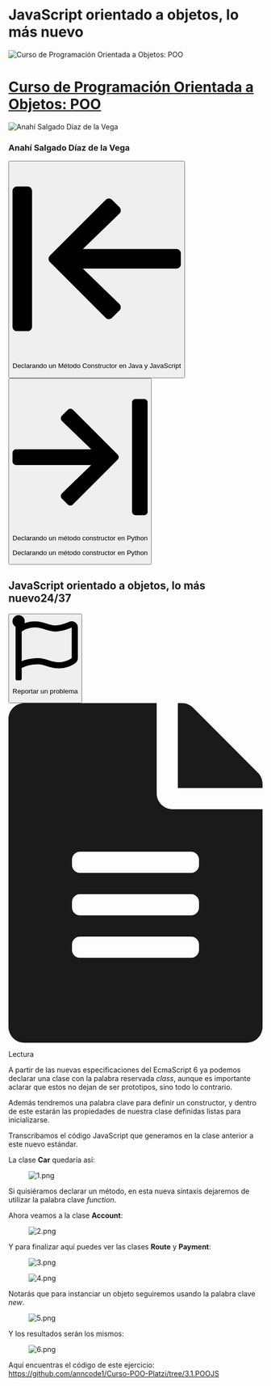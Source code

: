 # JavaScript orientado a objetos, lo más nuevo

<div class="MaterialView-content"><div class="MaterialView-content-wrapper"><div class="Header material-lecture"><div class="Header-course"><div class="Header-course-info"><img class="Header-course-info-badge" src="https://static.platzi.com/media/achievements/badges-poo-513deb20-a5bd-40a7-b97a-c36dc772d512.png" alt="Curso de Programación Orientada a Objetos: POO" loading="lazy"><div class="Header-course-info-content"><a href="/clases/oop/"><h1>Curso de Programación Orientada a Objetos: POO</h1></a><img src="https://static.platzi.com/media/avatars/anncode_f3140409-7223-44d4-8415-4b922a1b23c9.jpg" alt="Anahí Salgado Díaz de la Vega" loading="lazy"><h3>Anahí Salgado Díaz de la Vega</h3></div></div><div class="Header-course-actions"><button class="Header-course-actions-prev" type="button" aria-label="Clase anterior"><svg aria-hidden="true" focusable="false" data-prefix="far" data-icon="arrow-to-left" class="svg-inline--fa fa-arrow-to-left fa-w-14 " role="img" xmlns="http://www.w3.org/2000/svg" viewBox="0 0 448 512"><path fill="currentColor" d="M247.9 412.5l-148.4-148c-4.7-4.7-4.7-12.3 0-17l148.4-148c4.7-4.7 12.3-4.7 17 0l19.6 19.6c4.8 4.8 4.7 12.5-.2 17.1L187.2 230H436c6.6 0 12 5.4 12 12v28c0 6.6-5.4 12-12 12H187.2l97.1 93.7c4.8 4.7 4.9 12.4.2 17.1l-19.6 19.6c-4.7 4.8-12.3 4.8-17 .1zM52 436V76c0-6.6-5.4-12-12-12H12C5.4 64 0 69.4 0 76v360c0 6.6 5.4 12 12 12h28c6.6 0 12-5.4 12-12z"></path></svg><div class="Header-tooltip"><p>Declarando un Método Constructor en Java y JavaScript</p></div></button><button class="Header-course-actions-next" type="button" aria-label="Declarando un método constructor en Python"><svg aria-hidden="true" focusable="false" data-prefix="far" data-icon="arrow-to-right" class="svg-inline--fa fa-arrow-to-right fa-w-14 " role="img" xmlns="http://www.w3.org/2000/svg" viewBox="0 0 448 512"><path fill="currentColor" d="M200.1 99.5l148.4 148c4.7 4.7 4.7 12.3 0 17l-148.4 148c-4.7 4.7-12.3 4.7-17 0l-19.6-19.6c-4.8-4.8-4.7-12.5.2-17.1l97.1-93.7H12c-6.6 0-12-5.4-12-12v-28c0-6.6 5.4-12 12-12h248.8l-97.1-93.7c-4.8-4.7-4.9-12.4-.2-17.1l19.6-19.6c4.7-4.9 12.3-4.9 17-.2zM396 76v360c0 6.6 5.4 12 12 12h28c6.6 0 12-5.4 12-12V76c0-6.6-5.4-12-12-12h-28c-6.6 0-12 5.4-12 12z"></path></svg><span>Declarando un método constructor en Python</span><div class="Header-tooltip"><p>Declarando un método constructor en Python</p></div></button></div></div><div class="Header-class"><div class="Header-class-title"><h2>JavaScript orientado a objetos, lo más nuevo<span>24<!-- -->/<!-- -->37</span></h2></div><div class="Header-class-report"><button type="button" aria-label="Reportar un problema"><svg aria-hidden="true" focusable="false" data-prefix="far" data-icon="flag" class="svg-inline--fa fa-flag fa-w-16 " role="img" xmlns="http://www.w3.org/2000/svg" viewBox="0 0 512 512"><path fill="currentColor" d="M336.174 80c-49.132 0-93.305-32-161.913-32-31.301 0-58.303 6.482-80.721 15.168a48.04 48.04 0 0 0 2.142-20.727C93.067 19.575 74.167 1.594 51.201.104 23.242-1.71 0 20.431 0 48c0 17.764 9.657 33.262 24 41.562V496c0 8.837 7.163 16 16 16h16c8.837 0 16-7.163 16-16v-83.443C109.869 395.28 143.259 384 199.826 384c49.132 0 93.305 32 161.913 32 58.479 0 101.972-22.617 128.548-39.981C503.846 367.161 512 352.051 512 335.855V95.937c0-34.459-35.264-57.768-66.904-44.117C409.193 67.309 371.641 80 336.174 80zM464 336c-21.783 15.412-60.824 32-102.261 32-59.945 0-102.002-32-161.913-32-43.361 0-96.379 9.403-127.826 24V128c21.784-15.412 60.824-32 102.261-32 59.945 0 102.002 32 161.913 32 43.271 0 96.32-17.366 127.826-32v240z"></path></svg><div class="Header-tooltip"><p>Reportar un problema</p></div></button></div></div><div class="Header-lecture"><svg aria-hidden="true" focusable="false" data-prefix="fas" data-icon="file-alt" class="svg-inline--fa fa-file-alt fa-w-12 " role="img" xmlns="http://www.w3.org/2000/svg" viewBox="0 0 384 512"><path fill="currentColor" d="M224 136V0H24C10.7 0 0 10.7 0 24v464c0 13.3 10.7 24 24 24h336c13.3 0 24-10.7 24-24V160H248c-13.2 0-24-10.8-24-24zm64 236c0 6.6-5.4 12-12 12H108c-6.6 0-12-5.4-12-12v-8c0-6.6 5.4-12 12-12h168c6.6 0 12 5.4 12 12v8zm0-64c0 6.6-5.4 12-12 12H108c-6.6 0-12-5.4-12-12v-8c0-6.6 5.4-12 12-12h168c6.6 0 12 5.4 12 12v8zm0-72v8c0 6.6-5.4 12-12 12H108c-6.6 0-12-5.4-12-12v-8c0-6.6 5.4-12 12-12h168c6.6 0 12 5.4 12 12zm96-114.1v6.1H256V0h6.1c6.4 0 12.5 2.5 17 7l97.9 98c4.5 4.5 7 10.6 7 16.9z"></path></svg><p>Lectura</p></div></div><div class="MaterialLecture"><div class="MaterialLecture-text"><p>A partir de las nuevas especificaciones del EcmaScript 6 ya podemos declarar una clase con la palabra reservada <em>class</em>, aunque es importante aclarar que estos no dejan de ser prototipos, sino todo lo contrario.</p>
<p>Además tendremos una palabra clave para definir un constructor, y dentro de este estarán las propiedades de nuestra clase definidas listas para inicializarse.</p>
<p>Transcribamos el código JavaScript que generamos en la clase anterior a este nuevo estándar.</p>
<p>La clase <strong>Car</strong> quedaría así:</p>
<figure><img src="https://static.platzi.com/media/user_upload/1-66a6be76-e42f-479c-be67-3adc45ccd7db.jpg" alt="1.png"></figure>
<p>Si quisiéramos declarar un método, en esta nueva sintaxis dejaremos de utilizar la palabra clave <em>function</em>.</p>
<p>Ahora veamos a la clase <strong>Account</strong>:</p>
<figure><img src="https://static.platzi.com/media/user_upload/2-2ccbff18-3961-4b42-89ad-3c232a8f1af4.jpg" alt="2.png"></figure>
<p>Y para finalizar aquí puedes ver las clases <strong>Route</strong> y <strong>Payment</strong>:</p>
<figure><img src="https://static.platzi.com/media/user_upload/3-e0aac592-7edb-41cf-840f-63628c815201.jpg" alt="3.png"></figure>
<figure><img src="https://static.platzi.com/media/user_upload/4-431f9596-35af-4b45-8021-7f0d15258259.jpg" alt="4.png"></figure>
<p>Notarás que para instanciar un objeto seguiremos usando la palabra clave <em>new</em>.</p>
<figure><img src="https://static.platzi.com/media/user_upload/5-0a9e302c-9376-495e-a2e2-171a1f17f988.jpg" alt="5.png"></figure>
<p>Y los resultados serán los mismos:</p>
<figure><img src="https://static.platzi.com/media/user_upload/6-26a92034-dd3b-42a2-94ea-ceaeaf5e1d9f.jpg" alt="6.png"></figure>
<p>Aquí encuentras el código de este ejercicio: <a href="https://github.com/anncode1/Curso-POO-Platzi/tree/3.1.POOJS" target="_blank" rel="noopener">https://github.com/anncode1/Curso-POO-Platzi/tree/3.1.POOJS</a></p></div></div></div></div>
